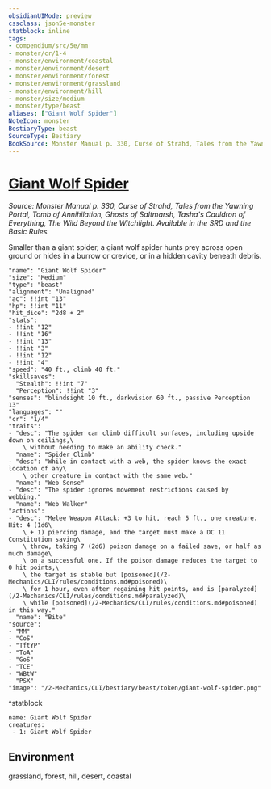 ```yaml
---
obsidianUIMode: preview
cssclass: json5e-monster
statblock: inline
tags:
- compendium/src/5e/mm
- monster/cr/1-4
- monster/environment/coastal
- monster/environment/desert
- monster/environment/forest
- monster/environment/grassland
- monster/environment/hill
- monster/size/medium
- monster/type/beast
aliases: ["Giant Wolf Spider"]
NoteIcon: monster
BestiaryType: beast
SourceType: Bestiary
BookSource: Monster Manual p. 330, Curse of Strahd, Tales from the Yawning Portal, Tomb of Annihilation, Ghosts of Saltmarsh, Tasha's Cauldron of Everything, The Wild Beyond the Witchlight. Available in the SRD and the Basic Rules.
---
```

# [Giant Wolf Spider](2-Mechanics/CLI/bestiary/beast/giant-wolf-spider.md)
*Source: Monster Manual p. 330, Curse of Strahd, Tales from the Yawning Portal, Tomb of Annihilation, Ghosts of Saltmarsh, Tasha's Cauldron of Everything, The Wild Beyond the Witchlight. Available in the SRD and the Basic Rules.*  

Smaller than a giant spider, a giant wolf spider hunts prey across open ground or hides in a burrow or crevice, or in a hidden cavity beneath debris.

```statblock
"name": "Giant Wolf Spider"
"size": "Medium"
"type": "beast"
"alignment": "Unaligned"
"ac": !!int "13"
"hp": !!int "11"
"hit_dice": "2d8 + 2"
"stats":
- !!int "12"
- !!int "16"
- !!int "13"
- !!int "3"
- !!int "12"
- !!int "4"
"speed": "40 ft., climb 40 ft."
"skillsaves":
  "Stealth": !!int "7"
  "Perception": !!int "3"
"senses": "blindsight 10 ft., darkvision 60 ft., passive Perception 13"
"languages": ""
"cr": "1/4"
"traits":
- "desc": "The spider can climb difficult surfaces, including upside down on ceilings,\
    \ without needing to make an ability check."
  "name": "Spider Climb"
- "desc": "While in contact with a web, the spider knows the exact location of any\
    \ other creature in contact with the same web."
  "name": "Web Sense"
- "desc": "The spider ignores movement restrictions caused by webbing."
  "name": "Web Walker"
"actions":
- "desc": "Melee Weapon Attack: +3 to hit, reach 5 ft., one creature. Hit: 4 (1d6\
    \ + 1) piercing damage, and the target must make a DC 11 Constitution saving\
    \ throw, taking 7 (2d6) poison damage on a failed save, or half as much damage\
    \ on a successful one. If the poison damage reduces the target to 0 hit points,\
    \ the target is stable but [poisoned](/2-Mechanics/CLI/rules/conditions.md#poisoned)\
    \ for 1 hour, even after regaining hit points, and is [paralyzed](/2-Mechanics/CLI/rules/conditions.md#paralyzed)\
    \ while [poisoned](/2-Mechanics/CLI/rules/conditions.md#poisoned) in this way."
  "name": "Bite"
"source":
- "MM"
- "CoS"
- "TftYP"
- "ToA"
- "GoS"
- "TCE"
- "WBtW"
- "PSX"
"image": "/2-Mechanics/CLI/bestiary/beast/token/giant-wolf-spider.png"
```
^statblock

```encounter-table
name: Giant Wolf Spider
creatures:
 - 1: Giant Wolf Spider
```

## Environment

grassland, forest, hill, desert, coastal